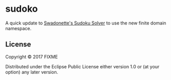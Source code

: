 # sudoko

A quick update
to
[Swadonette's Sudoku Solver](https://gist.github.com/swannodette/3217582) to
use the new finite domain namespace.

## License

Copyright © 2017 FIXME

Distributed under the Eclipse Public License either version 1.0 or (at
your option) any later version.
